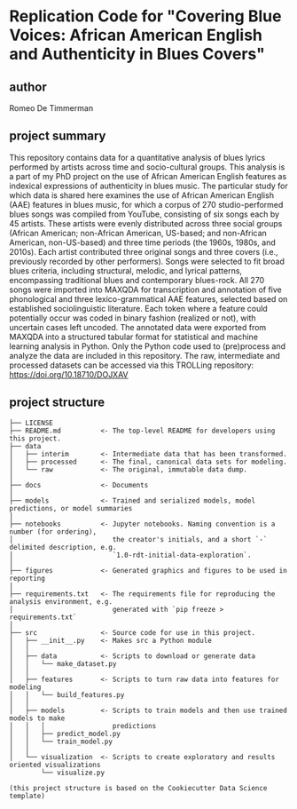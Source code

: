 # Replication Code for "Covering Blue Voices: African American English and Authenticity in Blues Covers"

## author

Romeo De Timmerman

## project summary

This repository contains data for a quantitative analysis of blues lyrics performed by artists across time and socio-cultural groups. This analysis is a part of my PhD project on the use of African American English features as indexical expressions of authenticity in blues music. The particular study for which data is shared here examines the use of African American English (AAE) features in blues music, for which a corpus of 270 studio-performed blues songs was compiled from YouTube, consisting of six songs each by 45 artists. These artists were evenly distributed across three social groups (African American; non-African American, US-based; and non-African American, non-US-based) and three time periods (the 1960s, 1980s, and 2010s). Each artist contributed three original songs and three covers (i.e., previously recorded by other performers). Songs were selected to fit broad blues criteria, including structural, melodic, and lyrical patterns, encompassing traditional blues and contemporary blues-rock. All 270 songs were imported into MAXQDA for transcription and annotation of five phonological and three lexico-grammatical AAE features, selected based on established sociolinguistic literature. Each token where a feature could potentially occur was coded in binary fashion (realized or not), with uncertain cases left uncoded. The annotated data were exported from MAXQDA into a structured tabular format for statistical and machine learning analysis in Python. Only the Python code used to (pre)process and analyze the data are included in this repository. The raw, intermediate and processed datasets can be accessed via this TROLLing repository: https://doi.org/10.18710/DOJXAV

## project structure

```
├── LICENSE
├── README.md          <- The top-level README for developers using this project.
├── data
│   ├── interim        <- Intermediate data that has been transformed.
│   ├── processed      <- The final, canonical data sets for modeling.
│   └── raw            <- The original, immutable data dump.
│
├── docs               <- Documents
│
├── models             <- Trained and serialized models, model predictions, or model summaries
│
├── notebooks          <- Jupyter notebooks. Naming convention is a number (for ordering),
│                         the creator's initials, and a short `-` delimited description, e.g.
│                         `1.0-rdt-initial-data-exploration`.
│
├── figures            <- Generated graphics and figures to be used in reporting
│
├── requirements.txt   <- The requirements file for reproducing the analysis environment, e.g.
│                         generated with `pip freeze > requirements.txt`
│
├── src                <- Source code for use in this project.
│   ├── __init__.py    <- Makes src a Python module
│   │
│   ├── data           <- Scripts to download or generate data
│   │   └── make_dataset.py
│   │
│   ├── features       <- Scripts to turn raw data into features for modeling
│   │   └── build_features.py
│   │
│   ├── models         <- Scripts to train models and then use trained models to make
│   │   │                 predictions
│   │   ├── predict_model.py
│   │   └── train_model.py
│   │
│   └── visualization  <- Scripts to create exploratory and results oriented visualizations
        └── visualize.py

(this project structure is based on the Cookiecutter Data Science template)
```
